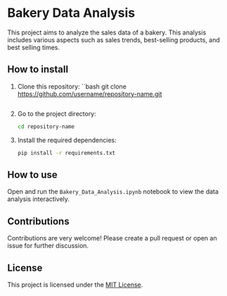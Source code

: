 # Bakery Data Analysis

This project aims to analyze the sales data of a bakery. This analysis includes various aspects such as sales trends, best-selling products, and best selling times.

## How to install

1. Clone this repository:
   ``bash
   git clone https://github.com/username/repository-name.git
   ```
2. Go to the project directory:
   ```bash
   cd repository-name
   ```
3. Install the required dependencies:
   ```bash
   pip install -r requirements.txt
   ```

## How to use

Open and run the `Bakery_Data_Analysis.ipynb` notebook to view the data analysis interactively.

## Contributions

Contributions are very welcome! Please create a pull request or open an issue for further discussion.

## License

This project is licensed under the [MIT License](LICENSE).
